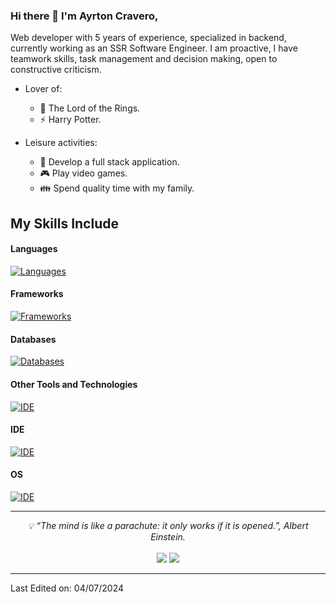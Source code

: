 ### Hi there 👋 I'm Ayrton Cravero,

Web developer with 5 years of experience, specialized in backend, currently working as an SSR Software Engineer. I am proactive, I have teamwork skills, task management and decision making, open to constructive criticism.

- Lover of:
  - 💍 The Lord of the Rings.
  - ⚡ Harry Potter.

    
- Leisure activities:
  - 🐛 Develop a full stack application.
  - 🎮 Play video games.
  - 👪 Spend quality time with my family.

## My Skills Include
<h4> Languages </h4>

[![Languages](https://skillicons.dev/icons?i=js,ts,nodejs,php,html,css,vuejs)](https://skillicons.dev)


<h4> Frameworks </h4>

[![Frameworks](https://skillicons.dev/icons?i=expressjs,laravel,nestjs,vuetify)](https://skillicons.dev)


<h4> Databases </h4>

[![Databases](https://skillicons.dev/icons?i=mysql,mongo,postgresql,dynamodb,redis)](https://skillicons.dev)


<h4> Other Tools and Technologies </h4>

[![IDE](https://skillicons.dev/icons?i=docker,nginx,postman,notion,sequelize,npm,aws,jest,gitlab,github,githubactions,git,bash)](https://skillicons.dev)

<h4> IDE </h4>


[![IDE](https://skillicons.dev/icons?i=vscode,webstorm)](https://skillicons.dev)


<h4> OS </h4>

[![IDE](https://skillicons.dev/icons?i=linux,apple,windows)](https://skillicons.dev)

<hr>
<p align="center">
   <i>💡 “The mind is like a parachute: it only works if it is opened.”, Albert Einstein.</i>
   <br>
<br>	
<a target="_blank" href="https://www.linkedin.com/in/ayrtoncravero/"><img src="https://img.shields.io/badge/-LinkedIn-0077B5?style=for-the-badge&logo=Linkedin&logoColor=white"></img></a>
<a target="_blank" href="mailto:ayrtoncravero26@gmail.com"><img src="https://img.shields.io/badge/-Gmail-D14836?style=for-the-badge&logo=Gmail&logoColor=white"></img></a>
<br>
</p>

------

Last Edited on: 04/07/2024
